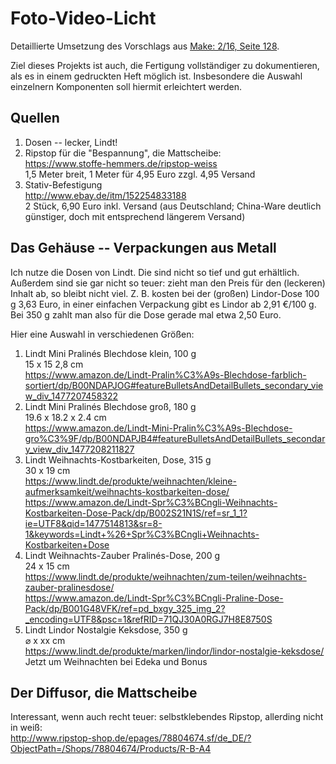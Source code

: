 # Foto-Video-Licht

Detaillierte Umsetzung des Vorschlags aus
[Make: 2/16, Seite 128](http://www.heise.de/make/inhalt/2016/02/128/).

Ziel dieses Projekts ist auch, die Fertigung vollständiger zu
dokumentieren, als es in einem gedruckten Heft möglich ist.
Insbesondere die Auswahl einzelnern Komponenten soll hiermit
erleichtert werden.

## Quellen

1. Dosen -- lecker, Lindt!
1. Ripstop für die "Bespannung", die Mattscheibe:  
   https://www.stoffe-hemmers.de/ripstop-weiss  
   1,5 Meter breit, 1 Meter für 4,95 Euro zzgl. 4,95 Versand
1. Stativ-Befestigung  
   http://www.ebay.de/itm/152254833188  
   2 Stück, 6,90 Euro inkl. Versand (aus Deutschland;
   China-Ware deutlich günstiger, doch mit entsprechend längerem Versand)


## Das Gehäuse -- Verpackungen aus Metall

Ich nutze die Dosen von Lindt. Die sind nicht so tief und gut
erhältlich. Außerdem sind sie gar nicht so teuer: zieht man den Preis
für den (leckeren) Inhalt ab, so bleibt nicht viel. Z. B. kosten bei
der (großen) Lindor-Dose 100 g 3,63 Euro, in einer einfachen
Verpackung gibt es Lindor ab 2,91 €/100 g. Bei 350 g zahlt man also
für die Dose gerade mal etwa 2,50 Euro.

Hier eine Auswahl in verschiedenen Größen:

1. Lindt Mini Pralinés Blechdose klein, 100 g  
   15 x 15 2,8 cm  
   https://www.amazon.de/Lindt-Pralin%C3%A9s-Blechdose-farblich-sortiert/dp/B00NDAPJOG#featureBulletsAndDetailBullets_secondary_view_div_1477207458322
1. Lindt Mini Pralinés Blechdose groß, 180 g  
   19.6 x 18.2 x 2.4 cm  
   https://www.amazon.de/Lindt-Mini-Pralin%C3%A9s-Blechdose-gro%C3%9F/dp/B00NDAPJB4#featureBulletsAndDetailBullets_secondary_view_div_1477208211827
1. Lindt Weihnachts-Kostbarkeiten, Dose, 315 g  
   30 x 19 cm  
   https://www.lindt.de/produkte/weihnachten/kleine-aufmerksamkeit/weihnachts-kostbarkeiten-dose/  
   https://www.amazon.de/Lindt-Spr%C3%BCngli-Weihnachts-Kostbarkeiten-Dose-Pack/dp/B002S21N1S/ref=sr_1_1?ie=UTF8&qid=1477514813&sr=8-1&keywords=Lindt+%26+Spr%C3%BCngli+Weihnachts-Kostbarkeiten+Dose
1. Lindt Weihnachts-Zauber Pralinés-Dose, 200 g  
   24 x 15 cm  
   https://www.lindt.de/produkte/weihnachten/zum-teilen/weihnachts-zauber-pralinesdose/  
   https://www.amazon.de/Lindt-Spr%C3%BCngli-Praline-Dose-Pack/dp/B001G48VFK/ref=pd_bxgy_325_img_2?_encoding=UTF8&psc=1&refRID=71QJ30A0RGJ7H8E8750S
1. Lindt Lindor Nostalgie Keksdose, 350 g  
   ⌀ x xx cm  
   https://www.lindt.de/produkte/marken/lindor/lindor-nostalgie-keksdose/  
   Jetzt um Weihnachten bei Edeka und Bonus

## Der Diffusor, die Mattscheibe

Interessant, wenn auch recht teuer: selbstklebendes Ripstop, allerding
nicht in weiß:  
http://www.ripstop-shop.de/epages/78804674.sf/de_DE/?ObjectPath=/Shops/78804674/Products/R-B-A4


